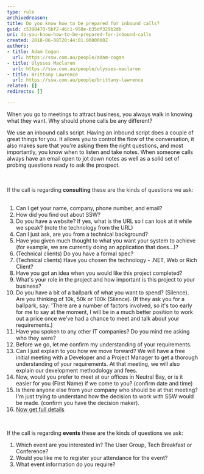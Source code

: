 ```yaml
---
type: rule
archivedreason: 
title: Do you know how to be prepared for inbound calls?
guid: c5398470-5bf2-46c1-958e-b35df329b2db
uri: do-you-know-how-to-be-prepared-for-inbound-calls
created: 2018-06-08T20:44:01.0000000Z
authors:
- title: Adam Cogan
  url: https://ssw.com.au/people/adam-cogan
- title: Ulysses Maclaren
  url: https://ssw.com.au/people/ulysses-maclaren
- title: Brittany Lawrence
  url: https://ssw.com.au/people/brittany-lawrence
related: []
redirects: []

---
```



<p>When you go to meetings to attract business, you always walk in knowing what they want. Why should phone calls be any different?</p><p>We use an inbound calls script. Having an inbound script does a couple of great things for you. It allows you to control the flow of the conversation, it also makes sure that you're asking them the right questions, and most importantly, you know when to listen and take notes. When someone calls​ always have an email open to jot down notes as well as a solid set of probing questions ready to ask the prospect.​<br></p>
<br><excerpt class='endintro'></excerpt><br>
<div><font color="#333333">If the call is regarding&#160;<b>consulting</b>&#160;these are the kinds of questions we ask&#58;&#160;<br><br></font></div><ol><li>Can I get your name, company, phone number, and email?</li><li>How did you find out about SSW?</li><li>Do you have a website? If yes, what is the URL so I can look at it while we speak? (note the technology from the URL)</li><li>Can I just ask, are you from a technical background?</li><li>Have you given much thought to what you want your system to achieve (for example, we are currently doing an application that does...)?</li><li>(Technical clients) Do you have a formal spec?</li><li>(Technical clients) Have you chosen the technology - .NET, Web or Rich Client?</li><li>Have you got an idea when you would like this project completed?</li><li>What's your role in the project and how important is this project to your business?</li><li>Do you have a bit of a ballpark of what you want to spend? (Silence). Are you thinking of 10k, 50k or 100k (Silence). (If they ask you for a ballpark, say&#58; 'There are a number of factors involved, so it's too early for me to say at the moment, I will be in a much better position to work out a price once we've had a chance to meet and talk about your requirements.)</li><li>Have you spoken to any other IT companies? Do you mind me asking who they were?</li><li>Before we go, let me confirm my understanding of your requirements.</li><li>Can I just explain to you how we move forward? We will have a free initial meeting with a Developer and a Project Manager to get a thorough understanding of your requirements. At that meeting, we will also explain our development methodology and fees.</li><li>Now, would you prefer to meet at our offices in Neutral Bay, or is it easier for you (First Name) if we come to you? (confirm date and time)</li><li>Is there anyone else from your company who should be at that meeting? I'm just trying to understand how the decision to work with SSW would be made. (confirm you have the decision maker).</li><li><a href="/_layouts/15/FIXUPREDIRECT.ASPX?WebId=3dfc0e07-e23a-4cbb-aac2-e778b71166a2&amp;TermSetId=07da3ddf-0924-4cd2-a6d4-a4809ae20160&amp;TermId=24d2e60d-a54e-4ac6-876e-b2b8aecfd46e">Now get full details</a><br></li></ol><div><font color="#333333"><br></font></div><p>If the call is regarding <b>events</b> these are the kinds of questions we ask&#58;</p><ol><li>Which event are you interested in? The User Group, Tech Breakfast or Conference?</li><li>Would you like me to register your attendance for the event?</li><li>What event information do you require?<br><br></li></ol>


